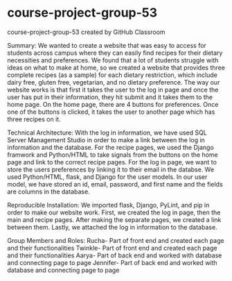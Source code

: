 # course-project-group-53
course-project-group-53 created by GitHub Classroom

Summary: We wanted to create a website that was easy to access for students across campus where they can easily find recipes for their dietary necessities
and preferences. We found that a lot of students struggle with ideas on what to make at home, so we created a website that provides three complete recipes
(as a sample) for each dietary restriction, which include dairy free, gluten free, vegetarian, and no dietary preference. The way our website works is that
first it takes the user to the log in page and once the user has put in their information, they hit submit and it takes them to the home page. On the home
page, there are 4 buttons for preferences. Once one of the buttons is clicked, it takes the user to another page which has three recipes on it. 

Technical Architecture: With the log in information, we have used SQL Server Management Studio in order to make a link between the log in information and
the database. For the recipe pages, we used the Django framwork and Python/HTML to take signals from the buttons on the home page and link to the correct
recipe pages. For the log in page, we want to store the users preferences by linking it to their email in the databse. We used Python/HTML, flask, and 
Django for the user models. In our user model, we have stored an id, email, password, and first name and the fields are columns in the database.

Reproducible Installation: We imported flask, Django, PyLint, and pip in order to make our website work. First, we created the log in page, then the main
and recipe pages. After making the separate pages, we created a link between them. Lastly, we attached the log in information to the database.

Group Members and Roles: 
  Rucha- Part of front end and created each page and their functionalities 
  Twinkle- Part of front end and created each page and their functionalities
  Aarya- Part of back end and worked with database and connecting page to page
  Jennifer- Part of back end and worked with database and connecting page to page
